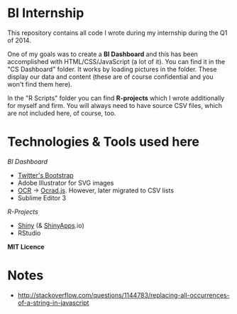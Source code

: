 # BI Internship #


This repository contains all code I wrote during my internship during the Q1 of 2014.

One of my goals was to create a **BI Dashboard** and this has been accomplished with HTML/CSS/JavaScript (a lot of it). You can find it in the "CS Dashboard" folder. It works by loading pictures in the folder. These display our data and content (these are of course confidential and you won't find them here).

In the "R Scripts" folder you can find **R-projects** which I wrote additionally for myself and firm. You will always need to have source CSV files, which are not included here, of course, too.

# Technologies & Tools used here #

*BI Dashboard*

- [Twitter's Bootstrap](http://getbootstrap.com/)
- Adobe Illustrator for SVG images
- [OCR](http://en.wikipedia.org/wiki/Optical_character_recognition) -> [Ocrad.js](http://antimatter15.com/ocrad.js/demo.html). However, later migrated to CSV lists
- Sublime Editor 3

*R-Projects*

- [Shiny](http://shiny.rstudio.com/) (& [ShinyApps](https://www.shinyapps.io/).io)
- RStudio

**MIT Licence** 

# Notes #

- http://stackoverflow.com/questions/1144783/replacing-all-occurrences-of-a-string-in-javascript
